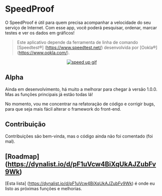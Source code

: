 # SpeedProof

O SpeedProof é útil para quem precisa acompanhar a velocidade do seu serviço de Internet. Com esse app, você poderá pesquisar, ordenar, marcar testes e ver os dados em gráficos!

> Este aplicativo depende da ferramenta de linha de comando [Speedtest®] (https://www.speedtest.net/) desenvolvida por [Ookla®] (https://www.ookla.com/).

<div align="center">
  <a href="https://imgur.com/3KAo4NM"><img src="https://i.imgur.com/3KAo4NM.gif" title="speed up gif" /></a>
</div>

## Alpha

Ainda em desenvolvimento, há muito a melhorar para chegar à versão 1.0.0. Mas as funções principais já estão todas lá!

No momento, vou me concentrar na refatoração de código e corrigir bugs, para que seja mais fácil alterar o framework do front-end.

## Contribuição
Contribuições são bem-vinda, mas o código ainda não foi comentado (foi mal).

## [Roadmap] (https://dynalist.io/d/pF1uVcw4BiXqUkAJZubFv9Wk)

[Esta lista] (https://dynalist.io/d/pF1uVcw4BiXqUkAJZubFv9Wk) é onde eu listo as próximas funções e melhorias.